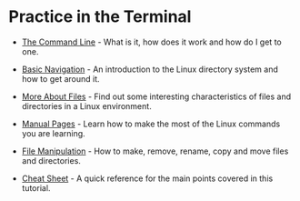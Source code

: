 # Practice in the Terminal

- [The Command Line](https://ryanstutorials.net/linuxtutorial/commandline.php) - What is it, how does it work and how do I get to one.

- [Basic Navigation](https://ryanstutorials.net/linuxtutorial/navigation.php) - An introduction to the Linux directory system and how to get around it.

- [More About Files](https://ryanstutorials.net/linuxtutorial/navigation.php) - Find out some interesting characteristics of files and directories in a Linux environment.
- [Manual Pages](https://ryanstutorials.net/linuxtutorial/manual.php) - Learn how to make the most of the Linux commands you are learning.

- [File Manipulation](https://ryanstutorials.net/linuxtutorial/filemanipulation.php) - How to make, remove, rename, copy and move files and directories.

- [Cheat Sheet](https://ryanstutorials.net/linuxtutorial/cheatsheet.php) - A quick reference for the main points covered in this tutorial.
